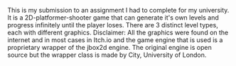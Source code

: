 This is my submission to an assignment I had to complete for my university. It is a 2D-platformer-shooter game that can generate it's own levels and progress infinitely until the player loses. There are 3 distinct level types, each with different graphics. Disclaimer: All the graphics were found on the internet and in most cases in Itch.io and the game engine that is used is a proprietary wrapper of the jbox2d engine. The original engine is open source but the wrapper class is made by City, University of London.
